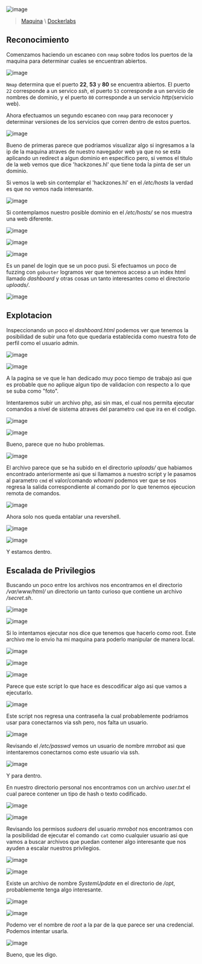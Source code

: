 ![image](imgs/hz-banner.png)

>[Maquina](https://mega.nz/file/CdFVBKgb#fYIZ1IRaYjzVjrjmGOzODDquAul8U-wiFpy8Bu2vBA4)   \   [Dockerlabs](https://dockerlabs.es/)


## Reconocimiento

Comenzamos haciendo un escaneo con `nmap` sobre todos los puertos de la maquina para determinar cuales se encuentran abiertos.

![image](imgs/hz-img1.png)

`Nmap` determina que el puerto **22**, **53** y **80** se encuentra abiertos.
El puerto `22` corresponde a un servico *ssh*, el puerto `53` corresponde a un servicio de nombres de dominio, y el puerto `80` corresponde a un servicio *http*(servicio web).

Ahora efectuamos un segundo escaneo con `nmap` para reconocer y determinar versiones de los servicios que corren dentro de estos puertos.

![image](imgs/hz-img2.png)

Bueno de primeras parece que podriamos visualizar algo si ingresamos a la ip de la maquina atraves de nuestro navegador web ya que no se esta aplicando un redirect a algun dominio en especifico pero, si vemos el titulo de la web vemos que dice 'hackzones.hl' que tiene toda la pinta de ser un dominio.

Si vemos la web sin contemplar el 'hackzones.hl' en el */etc/hosts* la verdad es que no vemos nada interesante.

![image](imgs/hz-img3.png)

Si contemplamos nuestro posible dominio en el */etc/hosts/* se nos muestra una web diferente.

![image](imgs/hz-img4.png)

![image](imgs/hz-img5.png)

![image](imgs/hz-img6.png)

Es un panel de login que se un poco pusi.
Si efectuamos un poco de fuzzing con `gobuster` logramos ver que tenemos acceso a un index html llamado *dashboard* y otras cosas un tanto interesantes como el directorio *uploads/*.

![image](imgs/hz-img7.png)

## Explotacion

Inspeccionando un poco el *dashboard.html* podemos ver que tenemos la posibilidad de subir una foto que quedaria establecida como nuestra foto de perfil como el usuario admin.

![image](imgs/hz-img8.png)

![image](imgs/hz-img9.png)

A la pagina se ve que le han dedicado muy poco tiempo de trabajo asi que es probable que no aplique algun tipo de validacion con respecto a lo que se suba como "foto".

Intentaremos subir un archivo php, asi sin mas, el cual nos permita ejecutar comandos a nivel de sistema atraves del parametro `cmd` que ira en el codigo.


![image](imgs/hz-img10.png)

![image](imgs/hz-img11.png)

Bueno, parece que no hubo problemas.

![image](imgs/hz-img12.png)

El archivo parece que se ha subido en el directorio *uploads/* que habiamos encontrado anteriormente asi que si llamamos a nuestro script y le pasamos al parametro `cmd` el valor/comando *whoami* podemos ver que se nos regresa la salida correspondiente al comando por lo que tenemos ejecucion remota de comandos.

![image](imgs/hz-img13.png)

Ahora solo nos queda entablar una revershell.

![image](imgs/hz-img14.png)

![image](imgs/hz-img15.png)

Y estamos dentro.


## Escalada de Privilegios

Buscando un poco entre los archivos nos encontramos en el directorio */var/www/html/* un directorio un tanto curioso que contiene un archivo */secret.sh*.

![image](imgs/hz-img16.png)

![image](imgs/hz-img17.png)

Si lo intentamos ejecutar nos dice que tenemos que hacerlo como root.
Este archivo me lo envio ha mi maquina para poderlo manipular de manera local.

![image](imgs/hz-img18.png)

![image](imgs/hz-img19.png)

![image](imgs/hz-img20.png)

Parece que este script lo que hace es descodificar algo asi que vamos a ejecutarlo.

![image](imgs/hz-img21.png)

Este script nos regresa una contraseña la cual probablemente podriamos usar para conectarnos via ssh pero, nos falta un usuario.

![image](imgs/hz-img22.png)

Revisando el */etc/passwd* vemos un usuario de nombre *mrrobot* asi que intentaremos conectarnos como este usuario via ssh.

![image](imgs/hz-img23.png)

Y para dentro.

En nuestro directorio personal nos encontramos con un archivo *user.txt* el cual parece contener un tipo de hash o texto codificado.

![image](imgs/hz-img24.png)

![image](imgs/hz-img25.png)

Revisando los permisos *sudoers* del usuario *mrrobot* nos encontramos con la posibilidad de ejecutar el comando `cat` como cualquier usuario asi que vamos a buscar archivos que puedan contener algo interesante que nos ayuden a escalar nuestros privilegios.

![image](imgs/hz-img26.png)

![image](imgs/hz-img27.png)

Existe un archivo de nombre *SystemUpdate* en el directorio de */opt*, probablemente tenga algo interesante.

![image](imgs/hz-img28.png)

![image](imgs/hz-img29.png)

Podemo ver el nombre de *root* a la par de la que parece ser una credencial. Podemos intentar usarla.

![image](imgs/hz-img30.png)

Bueno, que les digo.
